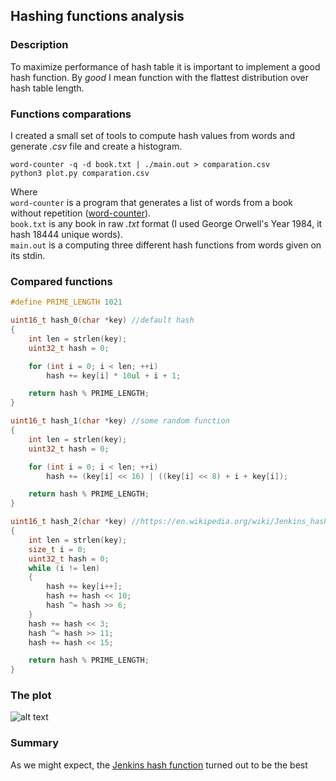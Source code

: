 ## Hashing functions analysis

### Description
To maximize performance of hash table it is important to implement a good hash function.
By *good* I mean function with the flattest distribution over hash table length.  

### Functions comparations
I created a small set of tools to compute hash values from words and generate *.csv* file and create a histogram.  
```
word-counter -q -d book.txt | ./main.out > comparation.csv
python3 plot.py comparation.csv
```
Where  
`word-counter` is a program that generates a list of words from a book without repetition ([word-counter](https://github.com/kolkil/word-counter)).  
`book.txt` is any book in raw *.txt* format (I used George Orwell's Year 1984, it hash 18444 unique words).  
`main.out` is a computing three different hash functions from words given on its stdin.

### Compared functions
```c
#define PRIME_LENGTH 1021

uint16_t hash_0(char *key) //default hash
{
    int len = strlen(key);
    uint32_t hash = 0;

    for (int i = 0; i < len; ++i)
        hash += key[i] * 10ul + i + 1;

    return hash % PRIME_LENGTH;
}

uint16_t hash_1(char *key) //some random function
{
    int len = strlen(key);
    uint32_t hash = 0;

    for (int i = 0; i < len; ++i)
        hash += (key[i] << 16) | ((key[i] << 8) + i + key[i]);

    return hash % PRIME_LENGTH;
}

uint16_t hash_2(char *key) //https://en.wikipedia.org/wiki/Jenkins_hash_function
{
    int len = strlen(key);
    size_t i = 0;
    uint32_t hash = 0;
    while (i != len)
    {
        hash += key[i++];
        hash += hash << 10;
        hash ^= hash >> 6;
    }
    hash += hash << 3;
    hash ^= hash >> 11;
    hash += hash << 15;

    return hash % PRIME_LENGTH;
}
```

### The plot
![alt text](https://github.com/kolkil/jmcache/blob/dev/analysis/hashing_functions/plot.png "Logo Title Text 1")
### Summary
As we might expect, the [Jenkins hash function](https://en.wikipedia.org/wiki/Jenkins_hash_function) turned out to be the best
